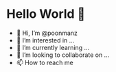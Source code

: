 # Hello World 👋
- 👋 Hi, I’m @poonmanz
- 👀 I’m interested in ...
- 🌱 I’m currently learning ...
- 💞️ I’m looking to collaborate on ...
- 📫 How to reach me
